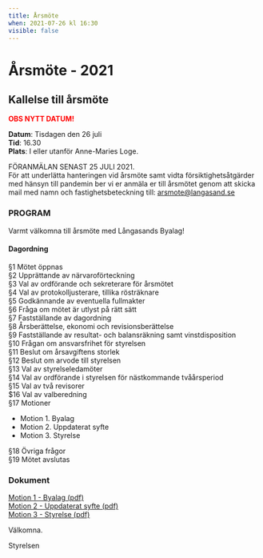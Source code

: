 ```yaml
---
title: Årsmöte
when: 2021-07-26 kl 16:30
visible: false
---
```

# Årsmöte - 2021

## Kallelse till årsmöte

<span style="color:red">**OBS NYTT DATUM!**</span>

**Datum**: Tisdagen den 26 juli  
**Tid**: 16.30  
**Plats**: I eller utanför Anne-Maries Loge.

FÖRANMÄLAN SENAST 25 JULI 2021.  
För att underlätta hanteringen vid årsmöte samt vidta försiktighetsåtgärder med hänsyn till
pandemin ber vi er anmäla er till årsmötet genom att skicka mail med namn och
fastighetsbeteckning till: arsmote@langasand.se

### PROGRAM

Varmt välkomna till årsmöte med Långasands Byalag!

#### Dagordning

§1 Mötet öppnas  
§2 Upprättande av närvaroförteckning  
§3 Val av ordförande och sekreterare för årsmötet  
§4 Val av protokolljusterare, tillika rösträknare  
§5 Godkännande av eventuella fullmakter  
§6 Fråga om mötet är utlyst på rätt sätt  
§7 Fastställande av dagordning  
§8 Årsberättelse, ekonomi och revisionsberättelse  
§9 Fastställande av resultat- och balansräkning samt vinstdisposition  
§10 Frågan om ansvarsfrihet för styrelsen  
§11 Beslut om årsavgiftens storlek  
§12 Beslut om arvode till styrelsen  
§13 Val av styrelseledamöter  
§14 Val av ordförande i styrelsen för nästkommande tvåårsperiod  
§15 Val av två revisorer  
$16 Val av valberedning  
§17 Motioner  
- Motion 1. Byalag
- Motion 2. Uppdaterat syfte
- Motion 3. Styrelse

§18 Övriga frågor  
§19 Mötet avslutas  

### Dokument

<a href="/assets/documents/Motion 1 - Byalag.pdf">Motion 1 - Byalag (pdf)</a><br>
<a href="/assets/documents/Motion 2 - Uppdaterat syfte.pdf">Motion 2 - Uppdaterat syfte (pdf)</a><br>
<a href="/assets/documents/Motion 3 - Styrelse.pdf">Motion 3 - Styrelse (pdf)</a><br>
<!--
<a href="/assets/documents/resultatrapport_2019.pdf">Resultatrapport 2019 (pdf)</a>
<a href="/assets/documents/balansrapport_2019.pdf">Balansrapport 2019 (pdf)</a>
-->

Välkomna.

Styrelsen
